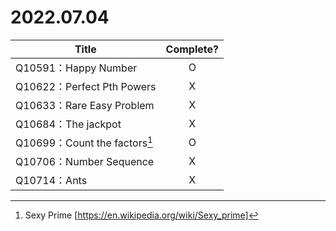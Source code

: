 # 2022.07.04

|Title|Complete?|
|---|:-:|
|Q10591：Happy Number|O|
|Q10622：Perfect Pth Powers|X|
|Q10633：Rare Easy Problem|X|
|Q10684：The jackpot|X|
|Q10699：Count the factors[^Sexy Prime]|O|
|Q10706：Number Sequence|X|
|Q10714：Ants|X|

[^Sexy Prime]: Sexy Prime [https://en.wikipedia.org/wiki/Sexy_prime]
